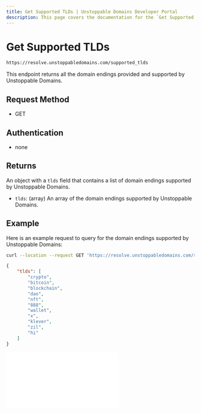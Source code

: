 ```yaml
---
title: Get Supported TLDs | Unstoppable Domains Developer Portal
description: This page covers the documentation for the `Get Supported TLDs` endpoint.
---
```


# Get Supported TLDs

```bash
https://resolve.unstoppabledomains.com/supported_tlds
```

This endpoint returns all the domain endings provided and supported by Unstoppable Domains.

## Request Method

* GET

## Authentication

* none

## Returns

An object with a `tlds` field that contains a list of domain endings supported by Unstoppable Domains.

* `tlds`: (array) An array of the domain endings supported by Unstoppable Domains.

## Example

Here is an example request to query for the domain endings supported by Unstoppable Domains:

```bash Request
curl --location --request GET 'https://resolve.unstoppabledomains.com/supported_tlds'
```

```json Response
{
    "tlds": [
        "crypto",
        "bitcoin",
        "blockchain",
        "dao",
        "nft",
        "888",
        "wallet",
        "x",
        "klever",
        "zil",
        "hi"
    ]
}
```

<embed src="/snippets/_discord.md" />
